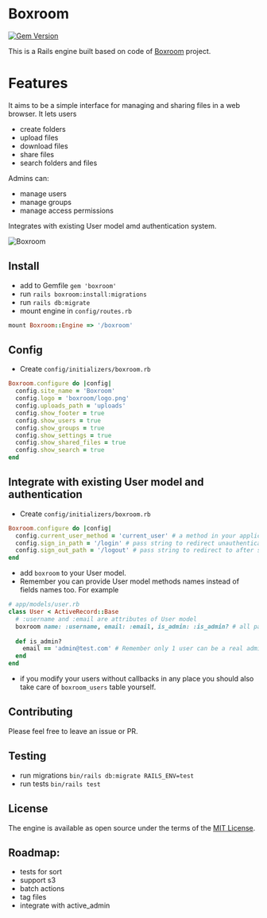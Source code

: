 # Boxroom
[![Gem Version](https://badge.fury.io/rb/boxroom.svg)](https://badge.fury.io/rb/boxroom)

This is a Rails engine built based on code of [Boxroom](https://github.com/mischa78/boxroom) project.

# Features
It aims to be a simple interface for managing and
sharing files in a web browser. It lets users 
- create folders
- upload files
- download files
- share files
- search folders and files 

Admins can:
- manage users
- manage groups
- manage access permissions

Integrates with existing User model amd authentication system.

![Boxroom](https://res.cloudinary.com/skoba/image/upload/v1518819948/Boxroom_vzqhre.png)

## Install
- add to Gemfile `gem 'boxroom'`
- run `rails boxroom:install:migrations`
- run `rails db:migrate`
- mount engine in `config/routes.rb`
```ruby
mount Boxroom::Engine => '/boxroom'
```

## Config
- Create `config/initializers/boxroom.rb`
```ruby
Boxroom.configure do |config|
  config.site_name = 'Boxroom'
  config.logo = 'boxroom/logo.png'
  config.uploads_path = 'uploads'
  config.show_footer = true
  config.show_users = true
  config.show_groups = true
  config.show_settings = true
  config.show_shared_files = true
  config.show_search = true
end
```

## Integrate with existing User model and authentication
- Create `config/initializers/boxroom.rb`
```ruby
Boxroom.configure do |config|
  config.current_user_method = 'current_user' # a method in your application, which returns authenticated User, Boxroom's authentication is disabled
  config.sign_in_path = '/login' # pass string to redirect unauthenticated user to
  config.sign_out_path = '/logout' # pass string to redirect to after sign out, '/dashboard' for example. Or it could be sign out page of you main app
end
```
- add `boxroom` to your User model.
- Remember you can provide User model methods names instead of fields names too. For example
```ruby
# app/models/user.rb
class User < ActiveRecord::Base
  # :username and :email are attributes of User model
  boxroom name: :username, email: :email, is_admin: :is_admin? # all params are required
  
  def is_admin?
    email == 'admin@test.com' # Remember only 1 user can be a real admin
  end
end
```
- if you modify your users without callbacks in any place you should also take care of `boxroom_users` table yourself.

## Contributing
Please feel free to leave an issue or PR.

## Testing
- run migrations `bin/rails db:migrate RAILS_ENV=test`
- run tests `bin/rails test`

## License
The engine is available as open source under the terms of the [MIT License](http://opensource.org/licenses/MIT).

## Roadmap:
- tests for sort
- support s3
- batch actions
- tag files
- integrate with active_admin
